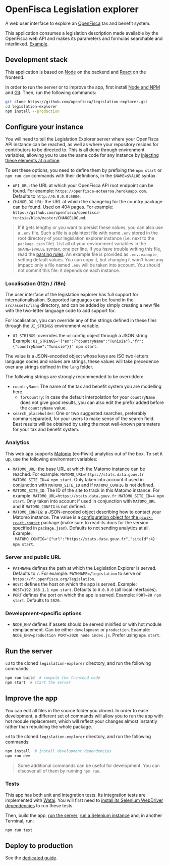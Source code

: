 # OpenFisca Legislation explorer

A web user interface to explore an [OpenFisca](https://openfisca.org/) tax and benefit system.

This application consumes a legislation description made available by the OpenFisca web API and makes its parameters and formulas searchable and interlinked. [Example](https://fr.openfisca.org/legislation).


## Development stack

This application is based on [Node](https://nodejs.org) on the backend and [React](https://reactjs.org) on the frontend.

In order to run the server or to improve the app, first install [Node and NPM](https://nodejs.org/en/download/) and [Git](https://git-scm.com). Then, run the following commands:

```sh
git clone https://github.com/openfisca/legislation-explorer.git
cd legislation-explorer
npm install --production
```


## Configure your instance

You will need to tell the Legislation Explorer server where your OpenFisca API instance can be reached, as well as where your repository resides for contributors to be directed to. This is all done through environment variables, allowing you to use the same code for any instance by [injecting these elements at runtime](https://12factor.net/config).

To set these options, you need to define them by prefixing the `npm start` or `npm run dev` commands with their definitions, in the `$NAME=$VALUE` syntax.

- `API_URL`: the URL at which your OpenFisca API root endpoint can be found. For example: `https://openfisca-aotearoa.herokuapp.com`. Defaults to `http://0.0.0.0:5000`.
- `CHANGELOG_URL`: the URL at which the changelog for the country package can be found. Used on 404 pages. For example: `https://github.com/openfisca/openfisca-tunisia/blob/master/CHANGELOG.md`.

> If it gets lengthy or you want to persist these values, you can also use a `.env` file.
> Such a file is a plaintext file with name `.env` stored in the root directory of your legislation explorer instance (i.e. next to the `package.json` file). List all of your environment variables in the `$NAME=$VALUE` syntax, one per line. If you have trouble writing this file, read the [parsing rules](https://github.com/motdotla/dotenv#rules).
> An example file is provided as `.env.example`, setting default values. You can copy it, but changing it won't have any impact: only a file named `.env` will be taken into account. You should not commit this file: it depends on each instance.


### Localisation (l12n / i18n)

The user interface of the legislation explorer has full support for internationalisation. Supported languages can be found in the `src/assets/lang` directory, and can be added by simply creating a new file with the two-letter language code to add support for.

For localisation, you can override any of the strings defined in these files through the `UI_STRINGS` environment variable.

- `UI_STRINGS`: overrides the `ui` config object through a JSON string. Example: `UI_STRINGS='{"en":{"countryName":"Tunisia"},"fr":{"countryName":"Tunisie"}}' npm start`.

The value is a JSON-encoded object whose keys are ISO two-letters language codes and values are strings, these values will take precedence over any strings defined in the `lang` folder.

The following strings are strongly recommended to be overridden:

- `countryName`: The name of the tax and benefit system you are modelling here.
    - `forCountry`: In case the default interpolation for your `countryName` does not give good results, you can also edit the prefix added before the `countryName` value.
- `search_placeholder`: One or two suggested searches, preferably comma-separated, for your users to make sense of the search field. Best results will be obtained by using the most well-known parameters for your tax and benefit system.


### Analytics

This web app supports [Matomo](https://matomo.org) (ex-Piwik) analytics out of the box. To set it up, use the following environment variables:

- `MATOMO_URL`: the base URL at which the Matomo instance can be reached. For example: `MATOMO_URL=https://stats.data.gouv.fr MATOMO_SITE_ID=4 npm start`. Only taken into account if used in conjunction with `MATOMO_SITE_ID` and if `MATOMO_CONFIG` is not defined.
- `MATOMO_SITE_ID`: The ID of the site to track in this Matomo instance. For example: `MATOMO_URL=https://stats.data.gouv.fr MATOMO_SITE_ID=4 npm start`. Only taken into account if used in conjunction with `MATOMO_URL` and if `MATOMO_CONFIG` is not defined.
- `MATOMO_CONFIG`: a JSON-encoded object describing how to contact your Matomo instance. The value is a [configuration object for the `piwik-react-router`](https://github.com/joernroeder/piwik-react-router#options) package (make sure to read its docs for the version specified in `package.json`). Defaults to not sending analytics at all. Example: `'MATOMO_CONFIG='{"url":"https://stats.data.gouv.fr","siteId":4}' npm start`.


### Server and public URL

- `PATHNAME` defines the path at which the Legislation Explorer is served. Defaults to `/`. For example: `PATHNAME=/legislation` to serve on `https://fr.openfisca.org/legislation`.
- `HOST`: defines the host on which the app is served. Example: `HOST=192.168.1.1 npm start`. Defaults to `0.0.0.0` (all local interfaces).
- `PORT` defines the port on which the app is served. Example: `PORT=80 npm start`. Defaults to `2020`.


### Development-specific options

- `NODE_ENV` defines if assets should be served minified or with hot module remplacement. Can be either `development` or `production`. Example: `NODE_ENV=production PORT=2020 node index.js`. Prefer using `npm start`.


## Run the server

`cd` to the cloned `legislation-explorer` directory, and run the following commands:

```sh
npm run build  # compile the frontend code
npm start  # start the server
```


## Improve the app

You can edit all files in the source folder you cloned. In order to ease development, a different set of commands will allow you to run the app with hot module replacement, which will reflect your changes almost instantly rather than rebuilding the whole package.

`cd` to the cloned `legislation-explorer` directory, and run the following commands:

```sh
npm install  # install development dependencies
npm run dev
```

> Some additional commands can be useful for development. You can discover all of them by running `npm run`.


### Tests

This app has both unit and integration tests. Its integration tests are implemented with [Watai](https://github.com/MattiSG/Watai). You will first need to [install its Selenium WebDriver dependencies](https://github.com/MattiSG/Watai/wiki/Installing) to run these tests.

Then, build the app, [run the server](#run-the-server), [run a Selenium instance](https://github.com/MattiSG/Watai/wiki/Installing#selenium-server) and, in another Terminal, run:

```sh
npm run test
```

## Deploy to production

See the [dedicated guide](./ops/docs/Install-instance.md).

